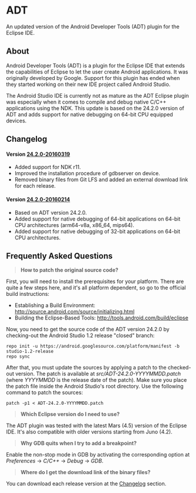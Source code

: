 # ADT
An updated version of the Android Developer Tools (ADT) plugin for the Eclipse IDE.

## About
Android Developer Tools (ADT) is a plugin for the Eclipse IDE that extends the capabilities of Eclipse to let the user create Android applications. It was originally developed by Google. Support for this plugin has ended when they started working on their new IDE project called Android Studio.

The Android Studio IDE is currently not as mature as the ADT Eclipse plugin was especially when it comes to compile and debug native C/C++ applications using the NDK. This update is based on the 24.2.0 version of ADT and adds support for native debugging on 64-bit CPU equipped devices.

## <a name="changelog"></a>Changelog
#### Version [24.2.0-20160319](http://khaled-lakehal.com/ADT/ADT-24.2.0-20160319.zip)
- Added support for NDK r11.
- Improved the installation procedure of gdbserver on device.
- Removed binary files from Git LFS and added an external download link for each release.

#### Version [24.2.0-20160214](http://khaled-lakehal.com/ADT/ADT-24.2.0-20160214.zip)
- Based on ADT version 24.2.0.
- Added support for native debugging of 64-bit applications on 64-bit CPU architectures (arm64-v8a, x86_64, mips64).
- Added support for native debugging of 32-bit applications on 64-bit CPU architectures.

## Frequently Asked Questions
> **How to patch the original source code?**

First, you will need to install the prerequisites for your platform. There are quite a few steps here, and it's all platform dependent, so go to the official build instructions:
- Establishing a Build Environment: http://source.android.com/source/initializing.html
- Building the Eclipse-Based Tools: http://tools.android.com/build/eclipse

Now, you need to get the source code of the ADT version 24.2.0 by checking-out the Android Studio 1.2 release "closed" branch:
```
repo init -u https://android.googlesource.com/platform/manifest -b studio-1.2-release
repo sync
```
After that, you must update the sources by applying a patch to the checked-out version. The patch is available at _src/ADT-24.2.0-YYYYMMDD.patch_ (where _YYYYMMDD_ is the release date of the patch). Make sure you place the patch file inside the Android Studio's root directory. Use the following command to patch the sources:
```
patch -p1 < ADT-24.2.0-YYYYMMDD.patch
```

> **Which Eclipse version do I need to use?**

The ADT plugin was tested with the latest Mars (4.5) version of the Eclipse IDE. It's also compatible with older versions starting from Juno (4.2).

> **Why GDB quits when I try to add a breakpoint?**

Enable the non-stop mode in GDB by activating the corresponding option at _Preferences_ -> _C/C++_ -> _Debug_ -> _GDB_.

> **Where do I get the download link of the binary files?**

You can download each release version at the [Changelog](#changelog) section.
